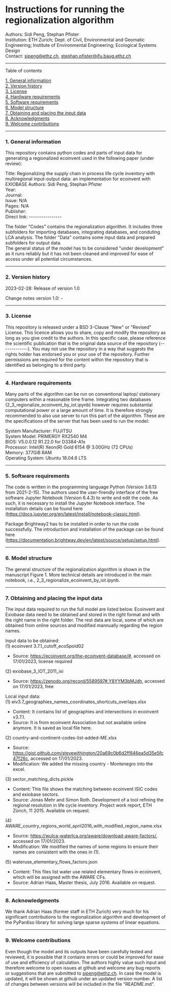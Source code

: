 Instructions for running the regionalization algorithm
=================

Authors: Sidi Peng, Stephan Pfister<br />
Institution: ETH Zurich; Dept. of Civil, Environmental and Geomatic Engineering; Institute of Environmental Engineering; Ecological Systems Design<br />
Contact: sipeng@ethz.ch, stephan.pfister@ifu.baug.ethz.ch

---------------------------
Table of contents

[1. General information](#1)<br />
[2. Version history](#2)<br />
[3. License](#3)<br />
[4. Hardware requirements](#4)<br />
[5. Software requirements](#5)<br />
[6. Model structure](#6)<br />
[7. Obtaining and placing the input data](#7)<br />
[8. Acknowledgments](#8)<br />
[9. Welcome contributions](#9)<br />

----------------------------

<h3 id="1">1. General information</h3>

This repository contains python codes and parts of input data for generating a regionalized ecoinvent used in the following paper (under review):

Title: Regionalizing the supply chain in process life cycle inventory with multiregional input-output data: an implementation for ecoinvent with EXIOBASE
Authors: Sidi Peng, Stephan Pfister<br />
Year: <br />
Journal: <br />
Issue: N/A<br />
Pages: N/A<br />
Publisher: <br />
Direct link: ----------------<br />

The folder "Codes" contains the regionalization algorithm. It includes three subfolders for importing databases, integrating databases, and conduting LCA analysis. The folder "Data" contains some input data and prepared subfolders for output data. <br />
The general status of the model has to be considered "under development" as it runs reliably but it has not been cleaned and improved for ease of access under all potential circumstances.

----------------------------

<h3 id="2">2. Version history</h3>

2023-02-28: Release of version 1.0

Change notes version 1.0: -

----------------------------

<h3 id="3">3. License </h3>

This repository is released under a BSD 3-Clause "New" or "Revised" License. This licence allows you to share, copy and modify the repository as long as you give credit to the authors. In this specific case, please reference the scientific publication that is the original data source of the repository (-------------). You may not use the repository in a way that suggests the rights holder has endorsed you or your use of the repository. Further permissions are required for the content within the repository that is identified as belonging to a third party.

----------------------------

<h3 id="4">4. Hardware requirements</h3>

Many parts of the algorithm can be run on conventional laptop/ stationary computers within a reasonable time frame. Integrating two databases (2_3_regionalize_ecoinvent_by_iot.ipynb) however requires substantial computational power or a large amount of time. It is therefore strongly recommended to also use server to run this part of the algorithm. These are the specifications of the server that has been used to run the model:

System Manufacturer: FUJITSU<br />
System Model: PRIMERGY RX2540 M4<br />
BIOS: V5.0.0.12 R1.22.0 for D3384-A1x<br />
Processor: Intel(R) Xeon(R) Gold 6154 @ 3.00GHz (72 CPUs)<br />
Memory: 377GiB RAM<br />
Operating System: Ubuntu 18.04.6 LTS<br />

----------------------------

<h3 id="5">5. Software requirements</h3>

The code is written in the programming language Python (Version 3.6.13 from 2021-2-15). The authors used the user-firendly interface of the free software Jupyter Notebook (Version 6.4.3) to write and edit the code. As such, it is necessary to install the Jupyter Notebook interface. The installation details can be found here (https://docs.jupyter.org/en/latest/install/notebook-classic.html). 

Package Brightway2 has to be installed in order to run the code successfully. The introduction and installation of the package can be found here (https://documentation.brightway.dev/en/latest/source/setup/setup.html).

----------------------------

<h3 id="6">6. Model structure</h3>

The general structure of the regionalization algorithm is shown in the manuscript Figure 1. More technical details are introduced in the main notebook, i.e., 2_3_regionalize_ecoinvent_by_iot.ipynb.

----------------------------

<h3 id="7">7. Obtaining and placing the input data</h3>

The input data required to run the full model are listed below. Ecoinvent and Exiobase data need to be obtained and stored in the right format and with the right name in the right folder. The rest data are local, some of which are obtained from online sources and modified mannually regarding the region names.


Input data to be obtained:<br />
(1) ecoinvent 3.7.1_cutoff_ecoSpold02<br />
   - Source: https://ecoinvent.org/the-ecoinvent-database/#, accessed on 17/01/2023, license required<br />
   
(2) exiobase_3_IOT_2011_ixi <br />
   - Source: https://zenodo.org/record/5589597#.Y8YYM3bMJdh, accessed on 17/01/2023, free

Local input data:<br />
(1) eiv3.7_geographies_names_coordinates_shortcuts_overlaps.xlsx<br />
   - Content: It contains list of geographies and intersections in ecoinvent v3.7.1.<br />
   - Source: It is from ecoinvent Association but not available online anymore. It is saved as local file here. <br />
   
(2) country-and-continent-codes-list-added-ME.xlsx <br />
   - Source: https://gist.github.com/stevewithington/20a69c0b6d2ff846ea5d35e5fc47f26c, accessed on 17/01/2023.<br />
   - Modification: We added the missing country - Montenegro into the excel.<br />
   
(3) sector_matching_dicts.pickle<br />
   - Content: This file shows the matching between ecoinvent ISIC codes and exiobase sectors.<br />
   - Source: Jonas Mehr and Simon Roth. Development of a tool refining the regional resolution in life cycle inventory. Project work report, ETH Zürich, 11 2015. Available on request.
   
(4) AWARE_country_regions_world_april2016_with_modified_region_name.xlsx <br />
   - Source: https://wulca-waterlca.org/aware/download-aware-factors/, accessed on 17/01/2023.<br />
   - Modification: We modified the names of some regions to ensure their names are consistent with the ones in (1).<br />
   
(5) wateruse_elementary_flows_factors.json<br />
   - Content: This files list water use related elementary flows in ecoinvent, which will be assigned with the AWARE CFs.<br />
   - Source: Adrian Haas, Master thesis, July 2016. Available on request.<br />

----------------------------
<h3 id="8">8. Acknowledgments</h3>
We thank Adrian Haas (former staff in ETH Zurich) very much for his significant contributions to the regionalization algorithm and development of the PyPardiso library for solving large sparse systems of linear equations.

----------------------------

<h3 id="9">9. Welcome contributions</h3>

Even though the model and its outputs have been carefully tested and reviewed, it is possible that it contains errors or could be improved for ease of use and efficiency of calculation. The authors highly value such input and therefore welcome to open issues at github and welcome any bug reports or suggestions that are submitted to sipeng@ethz.ch. In case the model is updated, it will be shown at github under an updated version number. A list of changes between versions will be included in the file "README.md".

